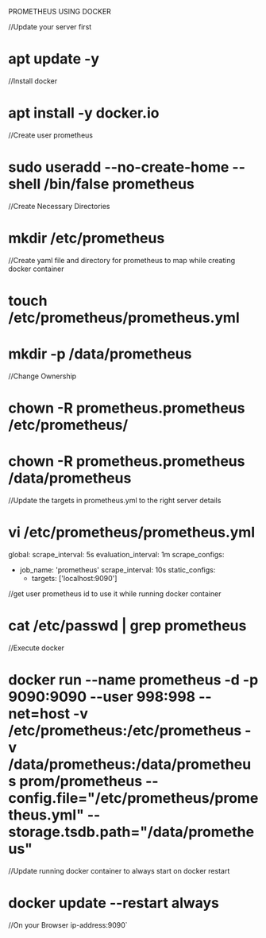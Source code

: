 PROMETHEUS USING DOCKER

//Update your server first
# apt update -y

//Install docker 
# apt install -y docker.io

//Create user prometheus
# sudo useradd --no-create-home --shell /bin/false prometheus

//Create Necessary Directories
# mkdir /etc/prometheus

//Create yaml file and directory for prometheus to map while creating docker container
# touch /etc/prometheus/prometheus.yml
# mkdir -p /data/prometheus 

//Change Ownership
# chown -R prometheus.prometheus /etc/prometheus/
# chown -R prometheus.prometheus /data/prometheus

//Update the targets in prometheus.yml to the right server details
# vi /etc/prometheus/prometheus.yml
global:
  scrape_interval: 5s
  evaluation_interval: 1m
scrape_configs:
  - job_name: 'prometheus'
    scrape_interval: 10s
    static_configs:
      - targets: ['localhost:9090']

//get user prometheus id to use it while running docker container
# cat /etc/passwd | grep prometheus    

//Execute docker
# docker run --name  prometheus -d -p 9090:9090  --user 998:998 --net=host -v /etc/prometheus:/etc/prometheus -v /data/prometheus:/data/prometheus prom/prometheus --config.file="/etc/prometheus/prometheus.yml" --storage.tsdb.path="/data/prometheus"

//Update running docker container to always start on docker restart
# docker update --restart always  <container>

//On your Browser
ip-address:9090`